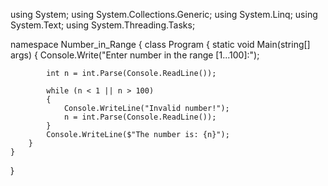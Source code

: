using System;
using System.Collections.Generic;
using System.Linq;
using System.Text;
using System.Threading.Tasks;

namespace Number_in_Range
{
    class Program
    {
        static void Main(string[] args)
        {
            Console.Write("Enter number in the range [1...100]:");

            int n = int.Parse(Console.ReadLine());

            while (n < 1 || n > 100)
            {
                Console.WriteLine("Invalid number!");
                n = int.Parse(Console.ReadLine());
            }
            Console.WriteLine($"The number is: {n}");
        }
    }
}
